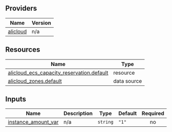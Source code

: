 <!-- BEGIN_TF_DOCS -->
## Providers

| Name | Version |
|------|---------|
| <a name="provider_alicloud"></a> [alicloud](#provider\_alicloud) | n/a |

## Resources

| Name | Type |
|------|------|
| [alicloud_ecs_capacity_reservation.default](https://registry.terraform.io/providers/hashicorp/alicloud/latest/docs/resources/ecs_capacity_reservation) | resource |
| [alicloud_zones.default](https://registry.terraform.io/providers/hashicorp/alicloud/latest/docs/data-sources/zones) | data source |

## Inputs

| Name | Description | Type | Default | Required |
|------|-------------|------|---------|:--------:|
| <a name="input_instance_amount_var"></a> [instance\_amount\_var](#input\_instance\_amount\_var) | n/a | `string` | `"1"` | no |
<!-- END_TF_DOCS -->    